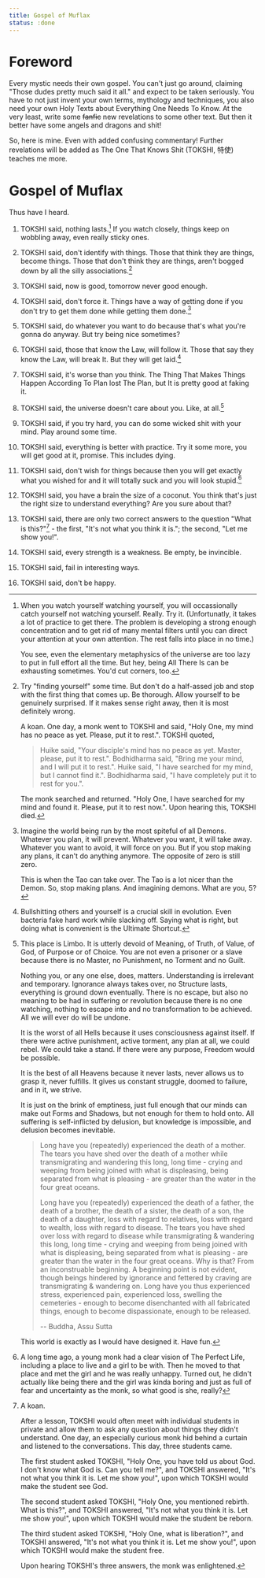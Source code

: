 ```yaml
---
title: Gospel of Muflax
status: :done
---
```


Foreword
========

Every mystic needs their own gospel. You can't just go around, claiming "Those
dudes pretty much said it all." and expect to be taken seriously. You have to
not just invent your own terms, mythology and techniques, you also need your own
Holy Texts about Everything One Needs To Know. At the very least, write some
~~fanfic~~ new revelations to some other text. But then it better have some
angels and dragons and shit!

So, here is mine. Even with added confusing commentary! Further revelations will
be added as The One That Knows Shit (TOKSHI, 特使) teaches me more.

Gospel of Muflax
================

Thus have I heard. 

1. TOKSHI said, nothing lasts.[^anicca] If you watch closely, things keep on
   wobbling away, even really sticky ones.

1. TOKSHI said, don't identify with things. Those that think they are things,
   become things. Those that don't think they are things, aren't bogged down by
   all the silly associations.[^anatta]

1. TOKSHI said, now is good, tomorrow never good enough.

1. TOKSHI said, don't force it. Things have a way of getting done if you don't
   try to get them done while getting them done.[^gtd]

1. TOKSHI said, do whatever you want to do because that's what you're gonna do
   anyway. But try being nice sometimes?

1. TOKSHI said, those that know the Law, will follow it. Those that say they
   know the Law, will break It. But they will get laid.[^unity] 

1. TOKSHI said, it's worse than you think. The Thing That Makes Things Happen
   According To Plan lost The Plan, but It is pretty good at faking
   it.

1. TOKSHI said, the universe doesn't care about you. Like, at all.[^emptiness]

1. TOKSHI said, if you try hard, you can do some wicked shit with your mind.
   Play around some time.

1. TOKSHI said, everything is better with practice. Try it some more, you will
   get good at it, promise. This includes dying.

1. TOKSHI said, don't wish for things because then you will get exactly what
   you wished for and it will totally suck and you will look stupid.[^wish] 

1. TOKSHI said, you have a brain the size of a coconut. You think that's just
   the right size to understand everything? Are you sure about that?

1. TOKSHI said, there are only two correct answers to the question "What is
   this?"[^whatisthis] - the first, "It's not what you think it is."; the
   second, "Let me show you!".

1. TOKSHI said, every strength is a weakness. Be empty, be invincible.

1. TOKSHI said, fail in interesting ways.

1. TOKSHI said, don't be happy.

[^anatta]: 
    Try "finding yourself" some time. But don't do a half-assed job and stop
    with the first thing that comes up. Be thorough. Allow yourself to be
    genuinely surprised. If it makes sense right away, then it is most
    definitely wrong.

    A koan. One day, a monk went to TOKSHI and said, "Holy One, my mind has no
    peace as yet. Please, put it to rest.". TOKSHI quoted,

    > Huike said, "Your disciple's mind has no peace as yet. Master, please, put
    > it to rest.". Bodhidharma said, "Bring me your mind, and I will put it to
    > rest.". Huike said, "I have searched for my mind, but I cannot find it.".
    > Bodhidharma said, "I have completely put it to rest for you.".

    The monk searched and returned. "Holy One, I have searched for my mind and
    found it. Please, put it to rest now.". Upon hearing this, TOKSHI died.

[^anicca]:
    When you watch yourself watching yourself, you will occassionally catch
    yourself not watching yourself. Really. Try it. (Unfortunatly, it takes a
    lot of practice to get there. The problem is developing a strong enough
    concentration and to get rid of many mental filters until you can direct
    your attention at your own attention. The rest falls into place in no time.) 
    
    You see, even the elementary metaphysics of the universe are too lazy to put
    in full effort all the time.  But hey, being All There Is can be exhausting
    sometimes. You'd cut corners, too. 

[^gtd]: 
    Imagine the world being run by the most spiteful of all Demons. Whatever you
    plan, it will prevent. Whatever you want, it will take away. Whatever you
    want to avoid, it will force on you. But if you stop making any plans, it
    can't do anything anymore. The opposite of zero is still zero.

    This is when the Tao can take over. The Tao is a lot nicer than the Demon.
    So, stop making plans. And imagining demons. What are you, 5?

[^unity]:
    Bullshitting others and yourself is a crucial skill in evolution. Even
    bacteria fake hard work while slacking off. Saying what is right, but
    doing what is convenient is the Ultimate Shortcut. 

[^emptiness]:
    This place is Limbo. It is utterly devoid of Meaning, of Truth, of Value, of
    God, of Purpose or of Choice. You are not even a prisoner or a slave because
    there is no Master, no Punishment, no Torment and no Guilt.
    
    Nothing you, or any one else, does, matters. Understanding is irrelevant and
    temporary. Ignorance always takes over, no Structure lasts, everything is
    ground down eventually. There is no escape, but also no meaning to be had in
    suffering or revolution because there is no one watching, nothing to escape
    into and no transformation to be achieved. All we will ever do will be
    undone.

    It is the worst of all Hells because it uses consciousness against itself.
    If there were active punishment, active torment, any plan at all, we could
    rebel. We could take a stand. If there were any purpose, Freedom would be
    possible. 

    It is the best of all Heavens because it never lasts, never allows us to
    grasp it, never fulfills. It gives us constant struggle, doomed to failure,
    and in it, we strive. 
    
    It is just on the brink of emptiness, just full enough that our minds can
    make out Forms and Shadows, but not enough for them to hold onto. All
    suffering is self-inflicted by delusion, but knowledge is impossible, and
    delusion becomes inevitable. 

    > Long have you (repeatedly) experienced the death of a mother. The tears
    > you have shed over the death of a mother while transmigrating and
    > wandering this long, long time - crying and weeping from being joined with
    > what is displeasing, being separated from what is pleasing - are greater
    > than the water in the four great oceans.
    > 
    > Long have you (repeatedly) experienced the death of a father, the death of
    > a brother, the death of a sister, the death of a son, the death of a
    > daughter, loss with regard to relatives, loss with regard to wealth, loss
    > with regard to disease. The tears you have shed over loss with regard to
    > disease while transmigrating & wandering this long, long time - crying and
    > weeping from being joined with what is displeasing, being separated from
    > what is pleasing - are greater than the water in the four great oceans.
    > Why is that? From an inconstruable beginning. A beginning point is not
    > evident, though beings hindered by ignorance and fettered by craving are
    > transmigrating & wandering on. Long have you thus experienced stress,
    > experienced pain, experienced loss, swelling the cemeteries - enough to
    > become disenchanted with all fabricated things, enough to become
    > dispassionate, enough to be released.
    >
    > -- Buddha, Assu Sutta

    This world is exactly as I would have designed it. Have fun.
    
[^wish]:
    A long time ago, a young monk had a clear vision of The Perfect Life,
    including a place to live and a girl to be with. Then he moved to that
    place and met the girl and he was really unhappy. Turned out, he didn't
    actually like being there and the girl was kinda boring and just as full of
    fear and uncertainty as the monk, so what good is she, really?

[^whatisthis]:
    A koan.

    After a lesson, TOKSHI would often meet with individual students in private
    and allow them to ask any question about things they didn't understand. One
    day, an especially curious monk hid behind a curtain and listened to the
    conversations. This day, three students came.

    The first student asked TOKSHI, "Holy One, you have told us about God.  I
    don't know what God is. Can you tell me?", and TOKSHI answered, "It's not
    what you think it is. Let me show you!", upon which TOKSHI would make the
    student see God. 

    The second student asked TOKSHI, "Holy One, you mentioned rebirth. What is
    this?", and TOKSHI answered, "It's not what you think it is. Let me show
    you!", upon which TOKSHI would make the student be reborn.

    The third student asked TOKSHI, "Holy One, what is liberation?", and TOKSHI
    answered, "It's not what you think it is. Let me show you!", upon which
    TOKSHI would make the student free.

    Upon hearing TOKSHI's three answers, the monk was enlightened.
